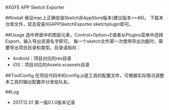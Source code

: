 #XGFE APP Sketch Exporter

##Install
保证mac上正确安装Sketch非AppStore版本(建议版本>=46)。
下载本仓库文件，双击安装XGAPPSketchExporter.sketchplugin即可。

##Usage
选中界面中的图层元素，Control+Option+E或者从Plugins菜单中选择Export，输入导出资源名字即可。
每一个sketch文件第一次使用导出功能时，需要导出项目目录和类型。目录请指向：

- Android：项目对应的res目录
- iOS：项目对应的Assets.xcassets目录

##ToolConfig
在项目代码中的config.js是工具的配置文件，可根据实际情况调整本工具的输出配置并分发给队友。

##Log

- 2017.12.01 第一版0.1.0版本记录